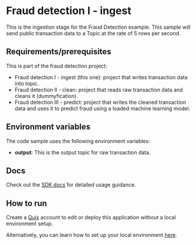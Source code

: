 # Fraud detection I - ingest

This is the ingestion stage for the Fraud Detection example. This sample will send public transaction data to a Topic at the rate of 5 rows per second.

## Requirements/prerequisites

This is part of the fraud detection project:

- Fraud detection I - ingest (this one): project that writes transaction data into topic.
- Fraud detection II - clean: project that reads raw transaction data and cleans it (dummyfication). 
- Fraud detection III - predict: project that writes the cleaned transaction data and uses it to predict fraud using a loaded machine learning model. 

## Environment variables

The code sample uses the following environment variables:

- **output**: This is the output topic for raw transaction data.

## Docs

Check out the [SDK docs](https://quix.ai/docs/sdk/introduction.html) for detailed usage guidance.

## How to run
Create a [Quix](https://portal.platform.quix.ai/self-sign-up?xlink=github) account to edit or deploy this application without a local environment setup.

Alternatively, you can learn how to set up your local environment [here](https://quix.ai/docs/sdk/python-setup.html).

